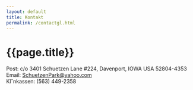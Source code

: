 ```yaml
---
layout: default
title: Kontakt
permalink: /contactgl.html
---
```


# {{page.title}}

<div>Post: c/o 3401 Schuetzen Lane #224, Davenport, IOWA USA 52804-4353</div>
<div>Email: <a href="mailto:SchuetzenPark@yahoo.com">SchuetzenPark@yahoo.com</a></div>
<div>Klˆnkassen: (563) 449-2358</div>
